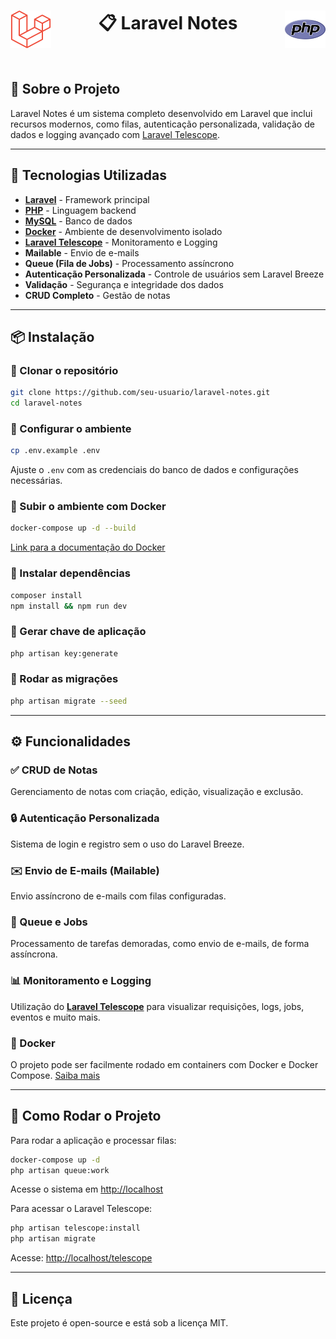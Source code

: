 
<h1 align="center" style="border-bottom: none;">
  <img align="left" height="60" width="65" src="https://github.com/devicons/devicon/blob/master/icons/laravel/laravel-original.svg">
  📋 Laravel Notes
  <img align="right" height="60" width="65" src="https://github.com/devicons/devicon/blob/master/icons/php/php-original.svg">
</h1>

<br>

## 📌 Sobre o Projeto
Laravel Notes é um sistema completo desenvolvido em Laravel que inclui recursos modernos, como filas, autenticação personalizada, validação de dados e logging avançado com [Laravel Telescope](https://laravel.com/docs/12.x/telescope).

---

## 🚀 Tecnologias Utilizadas
- **[Laravel](https://laravel.com/)** - Framework principal
- **[PHP](https://www.php.net/)** - Linguagem backend
- **[MySQL](https://www.mysql.com/)** - Banco de dados
- **[Docker](https://www.docker.com/)** - Ambiente de desenvolvimento isolado
- **[Laravel Telescope](https://laravel.com/docs/12.x/telescope)** - Monitoramento e Logging
- **Mailable** - Envio de e-mails
- **Queue (Fila de Jobs)** - Processamento assíncrono
- **Autenticação Personalizada** - Controle de usuários sem Laravel Breeze
- **Validação** - Segurança e integridade dos dados
- **CRUD Completo** - Gestão de notas

---

## 📦 Instalação
### 🔹 Clonar o repositório
```bash
git clone https://github.com/seu-usuario/laravel-notes.git
cd laravel-notes
```

### 🔹 Configurar o ambiente
```bash
cp .env.example .env
```
Ajuste o `.env` com as credenciais do banco de dados e configurações necessárias.

### 🔹 Subir o ambiente com Docker
```bash
docker-compose up -d --build
```
[Link para a documentação do Docker](https://www.docker.com/)

### 🔹 Instalar dependências
```bash
composer install
npm install && npm run dev
```

### 🔹 Gerar chave de aplicação
```bash
php artisan key:generate
```

### 🔹 Rodar as migrações
```bash
php artisan migrate --seed
```

---

## ⚙️ Funcionalidades
### ✅ CRUD de Notas
Gerenciamento de notas com criação, edição, visualização e exclusão.

### 🔒 Autenticação Personalizada
Sistema de login e registro sem o uso do Laravel Breeze.

### ✉️ Envio de E-mails (Mailable)
Envio assíncrono de e-mails com filas configuradas.

### 🔄 Queue e Jobs
Processamento de tarefas demoradas, como envio de e-mails, de forma assíncrona.

### 📊 Monitoramento e Logging
Utilização do **[Laravel Telescope](https://laravel.com/docs/12.x/telescope)** para visualizar requisições, logs, jobs, eventos e muito mais.

### 🐳 Docker
O projeto pode ser facilmente rodado em containers com Docker e Docker Compose. [Saiba mais](https://www.docker.com/)

---

## 🚀 Como Rodar o Projeto
Para rodar a aplicação e processar filas:
```bash
docker-compose up -d
php artisan queue:work
```
Acesse o sistema em [http://localhost](http://localhost)

Para acessar o Laravel Telescope:
```bash
php artisan telescope:install
php artisan migrate
```
Acesse: [http://localhost/telescope](http://localhost/telescope)

---

## 📄 Licença
Este projeto é open-source e está sob a licença MIT.
